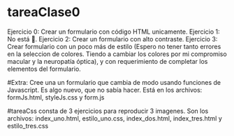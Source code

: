 # tareaClase0
 Ejercicio 0: Crear un formulario con código HTML unicamente.
 Ejercicio 1: No está 🤭.
 Ejercicio 2: Crear un formulario con alto contraste. 
 Ejercicio 3: Crear formulario con un poco más de estilo (Espero no tener tanto errores en la seleccion de colores. Tiendo a cambiar los colores por mi compromiso macular y la neuropatía óptica), y con requerimiento de completar los elementos del formulario.

#Extra:
Cree una un formulario que cambia de modo usando funciones de Javascript. Es algo nuevo, que no sabía hacer. Está en los archivos: formJs.html, styleJs.css y form.js

 #tareaCss
 consta de 3 ejercicios para reproducir 3 imagenes.
 Son los archivos: index_uno.html, estilo_uno.css, index_dos.html, 
  index_tres.html y estilo_tres.css





